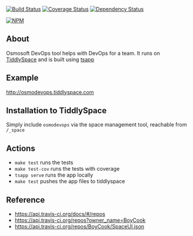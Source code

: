 [![Build Status](https://travis-ci.org/BoyCook/OsmoDevOps.png?branch=master)](https://travis-ci.org/BoyCook/OsmoDevOps)
[![Coverage Status](https://coveralls.io/repos/BoyCook/OsmoDevOps/badge.png)](https://coveralls.io/r/BoyCook/OsmoDevOps)
[![Dependency Status](https://gemnasium.com/BoyCook/OsmoDevOps.png)](https://gemnasium.com/BoyCook/OsmoDevOps)

[![NPM](https://nodei.co/npm/osmodevops.png?downloads=true)](https://nodei.co/npm/osmodevops) 

## About
Osmosoft DevOps tool helps with DevOps for a team. It runs on [TiddlySpace](http://tiddlyspace.com) and is built using [tsapp](http://tsapp.tiddlyspace.com)

## Example
http://osmodevops.tiddlyspace.com

## Installation to TiddlySpace	
Simply include `osmodevops` via the space management tool, reachable from `/_space`

## Actions
* `make test` runs the tests
* `make test-cov` runs the tests with coverage
* `tsapp serve` runs the app locally
* `make test` pushes the app files to tiddlyspace

## Reference
* https://api.travis-ci.org/docs/#/repos
* https://api.travis-ci.org/repos?owner_name=BoyCook
* https://api.travis-ci.org/repos/BoyCook/SpaceUI.json
